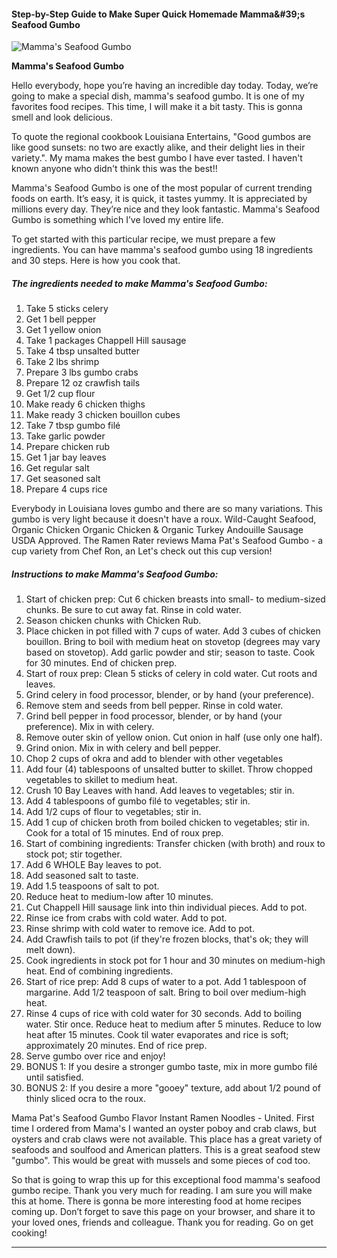             

#### Step-by-Step Guide to Make Super Quick Homemade Mamma&amp;#39;s Seafood Gumbo

![Mamma's Seafood Gumbo](https://img-global.cpcdn.com/recipes/768afc9590609ec5/751x532cq70/mammas-seafood-gumbo-recipe-main-photo.jpg)

**Mamma's Seafood Gumbo**

Hello everybody, hope you’re having an incredible day today. Today, we’re going to make a special dish, mamma's seafood gumbo. It is one of my favorites food recipes. This time, I will make it a bit tasty. This is gonna smell and look delicious.

To quote the regional cookbook Louisiana Entertains, "Good gumbos are like good sunsets: no two are exactly alike, and their delight lies in their variety.". My mama makes the best gumbo I have ever tasted. I haven't known anyone who didn't think this was the best!!

Mamma's Seafood Gumbo is one of the most popular of current trending foods on earth. It’s easy, it is quick, it tastes yummy. It is appreciated by millions every day. They’re nice and they look fantastic. Mamma's Seafood Gumbo is something which I’ve loved my entire life.

To get started with this particular recipe, we must prepare a few ingredients. You can have mamma's seafood gumbo using 18 ingredients and 30 steps. Here is how you cook that.

##### The ingredients needed to make Mamma's Seafood Gumbo:

1.  Take 5 sticks celery
2.  Get 1 bell pepper
3.  Get 1 yellow onion
4.  Take 1 packages Chappell Hill sausage
5.  Take 4 tbsp unsalted butter
6.  Take 2 lbs shrimp
7.  Prepare 3 lbs gumbo crabs
8.  Prepare 12 oz crawfish tails
9.  Get 1/2 cup flour
10.  Make ready 6 chicken thighs
11.  Make ready 3 chicken bouillon cubes
12.  Take 7 tbsp gumbo filé
13.  Take garlic powder
14.  Prepare chicken rub
15.  Get 1 jar bay leaves
16.  Get regular salt
17.  Get seasoned salt
18.  Prepare 4 cups rice

Everybody in Louisiana loves gumbo and there are so many variations. This gumbo is very light because it doesn't have a roux. Wild-Caught Seafood, Organic Chicken Organic Chicken & Organic Turkey Andouille Sausage USDA Approved. The Ramen Rater reviews Mama Pat's Seafood Gumbo - a cup variety from Chef Ron, an Let's check out this cup version!

##### Instructions to make Mamma's Seafood Gumbo:

1.  Start of chicken prep: Cut 6 chicken breasts into small- to medium-sized chunks. Be sure to cut away fat. Rinse in cold water.
2.  Season chicken chunks with Chicken Rub.
3.  Place chicken in pot filled with 7 cups of water. Add 3 cubes of chicken bouillon. Bring to boil with medium heat on stovetop (degrees may vary based on stovetop). Add garlic powder and stir; season to taste. Cook for 30 minutes. End of chicken prep.
4.  Start of roux prep: Clean 5 sticks of celery in cold water. Cut roots and leaves.
5.  Grind celery in food processor, blender, or by hand (your preference).
6.  Remove stem and seeds from bell pepper. Rinse in cold water.
7.  Grind bell pepper in food processor, blender, or by hand (your preference). Mix in with celery.
8.  Remove outer skin of yellow onion. Cut onion in half (use only one half).
9.  Grind onion. Mix in with celery and bell pepper.
10.  Chop 2 cups of okra and add to blender with other vegetables
11.  Add four (4) tablespoons of unsalted butter to skillet. Throw chopped vegetables to skillet to medium heat.
12.  Crush 10 Bay Leaves with hand. Add leaves to vegetables; stir in.
13.  Add 4 tablespoons of gumbo filé to vegetables; stir in.
14.  Add 1/2 cups of flour to vegetables; stir in.
15.  Add 1 cup of chicken broth from boiled chicken to vegetables; stir in. Cook for a total of 15 minutes. End of roux prep.
16.  Start of combining ingredients: Transfer chicken (with broth) and roux to stock pot; stir together.
17.  Add 6 WHOLE Bay leaves to pot.
18.  Add seasoned salt to taste.
19.  Add 1.5 teaspoons of salt to pot.
20.  Reduce heat to medium-low after 10 minutes.
21.  Cut Chappell Hill sausage link into thin individual pieces. Add to pot.
22.  Rinse ice from crabs with cold water. Add to pot.
23.  Rinse shrimp with cold water to remove ice. Add to pot.
24.  Add Crawfish tails to pot (if they're frozen blocks, that's ok; they will melt down).
25.  Cook ingredients in stock pot for 1 hour and 30 minutes on medium-high heat. End of combining ingredients.
26.  Start of rice prep: Add 8 cups of water to a pot. Add 1 tablespoon of margarine. Add 1/2 teaspoon of salt. Bring to boil over medium-high heat.
27.  Rinse 4 cups of rice with cold water for 30 seconds. Add to boiling water. Stir once. Reduce heat to medium after 5 minutes. Reduce to low heat after 15 minutes. Cook til water evaporates and rice is soft; approximately 20 minutes. End of rice prep.
28.  Serve gumbo over rice and enjoy!
29.  BONUS 1: If you desire a stronger gumbo taste, mix in more gumbo filé until satisfied.
30.  BONUS 2: If you desire a more "gooey" texture, add about 1/2 pound of thinly sliced ocra to the roux.

Mama Pat's Seafood Gumbo Flavor Instant Ramen Noodles - United. First time I ordered from Mama's I wanted an oyster poboy and crab claws, but oysters and crab claws were not available. This place has a great variety of seafoods and soulfood and American platters. This is a great seafood stew "gumbo". This would be great with mussels and some pieces of cod too.

So that is going to wrap this up for this exceptional food mamma's seafood gumbo recipe. Thank you very much for reading. I am sure you will make this at home. There is gonna be more interesting food at home recipes coming up. Don’t forget to save this page on your browser, and share it to your loved ones, friends and colleague. Thank you for reading. Go on get cooking!

* * *